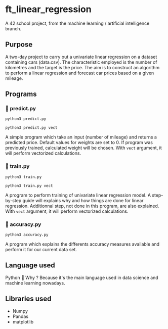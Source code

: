 # ft_linear_regression

A 42 school project, from the machine learning / artificial intelligence branch.

## Purpose
A two-day project to carry out a univariate linear regression on a dataset containing cars (data.csv). The characteristic employed is the number of kilometres and the target is the price.
The aim is to construct an algorithm to perform a linear regression and forecast car prices based on a given mileage.

## Programs

### :brain: predict.py
```python3 predict.py```

```python3 predict.py vect```

A simple program which take an input (number of mileage) and returns a predicted price.
Default values for weights are set to 0. If program was previously trained, calculated weight will be chosen.
With ```vect``` argument, it will perform vectorized calculations. 

### :mechanical_arm: train.py
```python3 train.py```

```python3 train.py vect```

A program to perform training of univariate linear regression model.
A step-by-step guide will explains why and how things are done for linear regression. Additionnal step, not done in this program, are also explained.
With ```vect``` argument, it will perform vectorized calculations. 

### :100: accuracy.py
```python3 accuracy.py```

A program which explains the differents accuracy measures available and perform it for our current data set.


## Language used
Python :snake:
Why ? Because it's the main language used in data science and machine learning nowadays.

## Libraries used
- Numpy
- Pandas
- matplotlib
